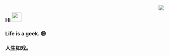 <!--### Hi there 👋-->
<img align="right" src="https://github-readme-stats.vercel.app/api?username=GeekCodesTeam&show_icons=true&count_private=true&hide=contribs&include_all_commits=true&theme=highcontrast&bg_color=30,e96443,904e95" />

### Hi <img src="https://raw.githubusercontent.com/wasabeef/wasabeef/master/icons/wave.gif" width="30px">

### Life is a geek. 😄

### 人生如戏。
<!--[![Anurag's GitHub stats](https://github-readme-stats.vercel.app/api?username=GeekCodesTeam)](https://github.com/anuraghazra/github-readme-stats)-->
<!--
**GeekCodesTeam/GeekCodesTeam** is a ✨ _special_ ✨ repository because its `README.md` (this file) appears on your GitHub profile.

Here are some ideas to get you started:

- 🔭 I’m currently working on ...
- 🌱 I’m currently learning ...
- 👯 I’m looking to collaborate on ...
- 🤔 I’m looking for help with ...
- 💬 Ask me about ...
- 📫 How to reach me: ...
- 😄 Pronouns: ...
- ⚡ Fun fact: ...
-->
